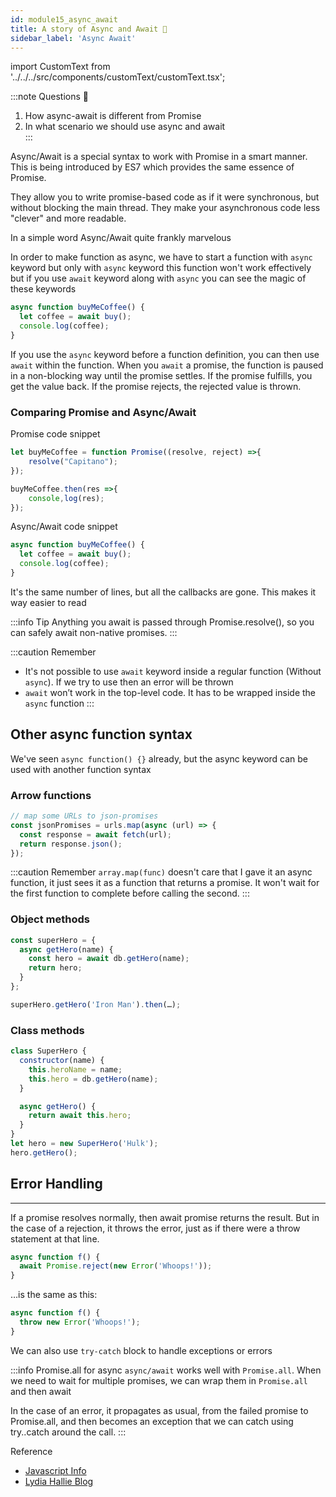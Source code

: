 ```yaml
---
id: module15_async_await
title: A story of Async and Await 🥰
sidebar_label: 'Async Await'
---
```


import CustomText from '../../../src/components/customText/customText.tsx';

:::note Questions 🤔

1. How async-await is different from Promise
2. In what scenario we should use async and await\
   :::

Async/Await is a special syntax to work with Promise in a smart manner. This is being introduced by ES7 which provides the same essence of Promise.

They allow you to write promise-based code as if it were synchronous, but without blocking the main thread. They make your asynchronous code less "clever" and more readable.

In a simple word Async/Await quite frankly marvelous

In order to make function as async, we have to start a function with `async` keyword but only with `async` keyword this function won't work effectively but if you use `await` keyword along with `async` you can see the magic of these keywords

```js {1-2}
async function buyMeCoffee() {
  let coffee = await buy();
  console.log(coffee);
}
```

If you use the `async` keyword before a function definition, you can then use `await` within the function. When you `await` a promise, the function is paused in a non-blocking way until the promise settles. If the promise fulfills, you get the value back. If the promise rejects, the rejected value is thrown.

### Comparing Promise and Async/Await

Promise code snippet

```js
let buyMeCoffee = function Promise((resolve, reject) =>{
    resolve("Capitano");
});

buyMeCoffee.then(res =>{
    console,log(res);
});
```

Async/Await code snippet

```js
async function buyMeCoffee() {
  let coffee = await buy();
  console.log(coffee);
}
```

It's the same number of lines, but all the callbacks are gone. This makes it way easier to read

:::info Tip Anything you await is passed through Promise.resolve(), so you can safely await non-native promises. :::

:::caution Remember

- It's not possible to use `await` keyword inside a regular function (Without `async`). If we try to use then an error will be thrown
- `await` won’t work in the top-level code. It has to be wrapped inside the `async` function :::

## Other async function syntax

We've seen `async function() {}` already, but the async keyword can be used with another function syntax

### Arrow functions

```js
// map some URLs to json-promises
const jsonPromises = urls.map(async (url) => {
  const response = await fetch(url);
  return response.json();
});
```

:::caution Remember `array.map(func)` doesn't care that I gave it an async function, it just sees it as a function that returns a promise. It won't wait for the first function to complete before calling the second. :::

### Object methods

```js {2-3}
const superHero = {
  async getHero(name) {
    const hero = await db.getHero(name);
    return hero;
  }
};

superHero.getHero('Iron Man').then(…);
```

### Class methods

```js
class SuperHero {
  constructor(name) {
    this.heroName = name;
    this.hero = db.getHero(name);
  }

  async getHero() {
    return await this.hero;
  }
}
let hero = new SuperHero('Hulk');
hero.getHero();
```

## Error Handling

---

If a promise resolves normally, then await promise returns the result. But in the case of a rejection, it throws the error, just as if there were a throw statement at that line.

```js
async function f() {
  await Promise.reject(new Error('Whoops!'));
}
```

…is the same as this:

```js
async function f() {
  throw new Error('Whoops!');
}
```

We can also use `try-catch` block to handle exceptions or errors

:::info Promise.all for async `async/await` works well with `Promise.all`. When we need to wait for multiple promises, we can wrap them in `Promise.all` and then await

In the case of an error, it propagates as usual, from the failed promise to Promise.all, and then becomes an exception that we can catch using try..catch around the call. :::

<CustomText styleClass="heading-1">Reference</CustomText>

- [Javascript Info](https://javascript.info/async-await)
- [Lydia Hallie Blog](https://dev.to/lydiahallie/javascript-visualized-promises-async-await-5gke)

